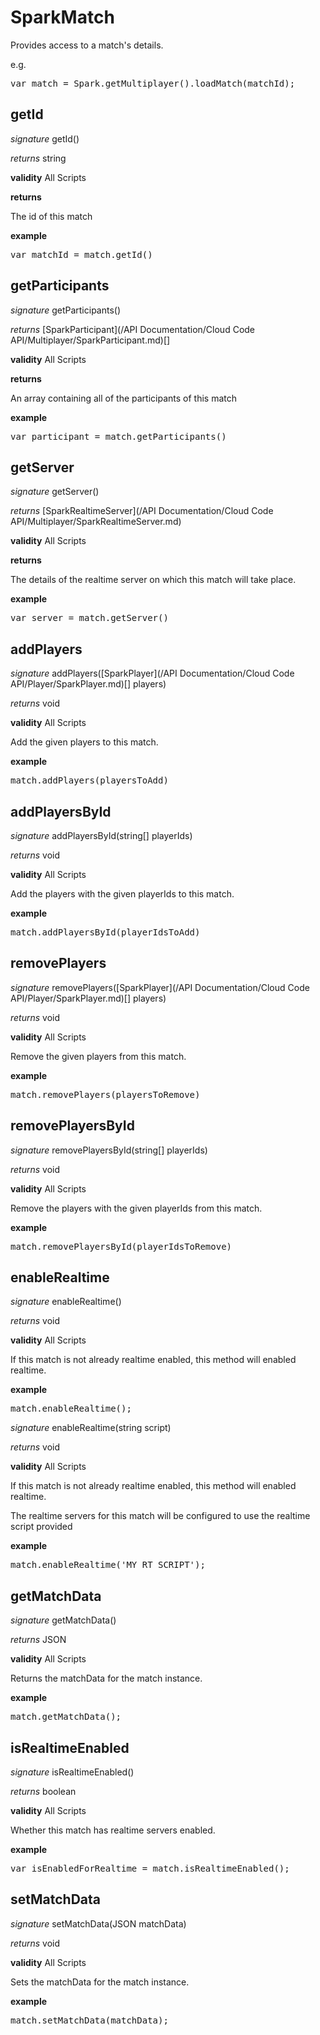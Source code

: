 # SparkMatch

Provides access to a match's details.

e.g.

<pre rel="highlighter" code-brush="js" contenteditable="false">var match = Spark.getMultiplayer().loadMatch(matchId);</pre>


## getId
_signature_ getId()</p>
_returns_ string</p>

<b>validity</b> All Scripts

<b>returns</b>

The id of this match

<b>example</b>

<pre rel="highlighter" code-brush="js" contenteditable="false">var matchId = match.getId()</pre>

## getParticipants
_signature_ getParticipants()</p>
_returns_ [SparkParticipant](/API Documentation/Cloud Code API/Multiplayer/SparkParticipant.md)[]</p>

<b>validity</b> All Scripts

<b>returns</b>

An array containing all of the participants of this match

<b>example</b>

<pre rel="highlighter" code-brush="js" contenteditable="false">var participant = match.getParticipants()</pre>

## getServer
_signature_ getServer()</p>
_returns_ [SparkRealtimeServer](/API Documentation/Cloud Code API/Multiplayer/SparkRealtimeServer.md)</p>

<b>validity</b> All Scripts

<b>returns</b>

The details of the realtime server on which this match will take place.

<b>example</b>

<pre rel="highlighter" code-brush="js" contenteditable="false">var server = match.getServer()</pre>

## addPlayers
_signature_ addPlayers([SparkPlayer](/API Documentation/Cloud Code API/Player/SparkPlayer.md)[] players)</p>
_returns_ void</p>

<b>validity</b> All Scripts

Add the given players to this match.

<b>example</b>

<pre rel="highlighter" code-brush="js" contenteditable="false">match.addPlayers(playersToAdd)</pre>

## addPlayersById
_signature_ addPlayersById(string[] playerIds)</p>
_returns_ void</p>

<b>validity</b> All Scripts

Add the players with the given playerIds to this match.

<b>example</b>

<pre rel="highlighter" code-brush="js" contenteditable="false">match.addPlayersById(playerIdsToAdd)</pre>

## removePlayers
_signature_ removePlayers([SparkPlayer](/API Documentation/Cloud Code API/Player/SparkPlayer.md)[] players)</p>
_returns_ void</p>

<b>validity</b> All Scripts

Remove the given players from this match.

<b>example</b>

<pre rel="highlighter" code-brush="js" contenteditable="false">match.removePlayers(playersToRemove)</pre>

## removePlayersById
_signature_ removePlayersById(string[] playerIds)</p>
_returns_ void</p>

<b>validity</b> All Scripts

Remove the players with the given playerIds from this match.

<b>example</b>

<pre rel="highlighter" code-brush="js" contenteditable="false">match.removePlayersById(playerIdsToRemove)</pre>

## enableRealtime
_signature_ enableRealtime()</p>
_returns_ void</p>

<b>validity</b> All Scripts

If this match is not already realtime enabled, this method will enabled realtime.

<b>example</b>

<pre rel="highlighter" code-brush="js" contenteditable="false">match.enableRealtime();</pre>


_signature_ enableRealtime(string script)</p>
_returns_ void</p>

<b>validity</b> All Scripts

If this match is not already realtime enabled, this method will enabled realtime.

The realtime servers for this match will be configured to use the realtime script provided

<b>example</b>

<pre rel="highlighter" code-brush="js" contenteditable="false">match.enableRealtime('MY_RT_SCRIPT');</pre>

## getMatchData
_signature_ getMatchData()</p>
_returns_ JSON</p>

<b>validity</b> All Scripts

Returns the matchData for the match instance.

<b>example</b>

<pre rel="highlighter" code-brush="js" contenteditable="false">match.getMatchData();</pre>

## isRealtimeEnabled
_signature_ isRealtimeEnabled()</p>
_returns_ boolean</p>

<b>validity</b> All Scripts

Whether this match has realtime servers enabled.

<b>example</b>

<pre rel="highlighter" code-brush="js" contenteditable="false">var isEnabledForRealtime = match.isRealtimeEnabled();</pre>

## setMatchData
_signature_ setMatchData(JSON matchData)</p>
_returns_ void</p>

<b>validity</b> All Scripts

Sets the matchData for the match instance.

<b>example</b>

<pre rel="highlighter" code-brush="js" contenteditable="false">match.setMatchData(matchData);</pre>

